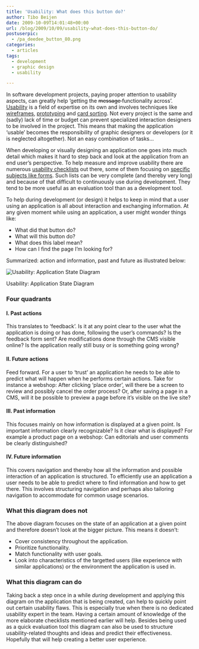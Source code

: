 ```yaml
---
title: 'Usability: What does this button do?'
author: Tibo Beijen
date: 2009-10-09T14:01:48+00:00
url: /blog/2009/10/09/usability-what-does-this-button-do/
postuserpic:
  - /pa_deedee_button_80.png
categories:
  - articles
tags:
  - development
  - graphic design
  - usability

---
```

In software development projects, paying proper attention to usability aspects, can greatly help &#8216;getting the <del datetime="2009-09-20T10:22:43+00:00">message </del>functionality across&#8217;. [Usability][1] is a field of expertise on its own and involves techniques like [wireframes][2], [prototyping][3] and [card sorting][4]. Not every project is the same and (sadly) lack of time or budget can prevent specialized interaction designers to be involved in the project. This means that making the application &#8216;usable&#8217; becomes the responsibility of graphic designers or developers (or it is neglected altogether). Not an easy combination of tasks&#8230;
  
<!--more-->


  
When developing or visually designing an application one goes into much detail which makes it hard to step back and look at the application from an end user&#8217;s perspective. To help measure and improve usability there are numerous [usability checklists][5] out there, some of them focusing on [specific subjects like forms][6]. Such lists can be very complete (and thereby very long) and because of that difficult to continuously use during development. They tend to be more useful as an evaluation tool than as a development tool.

To help during development (or design) it helps to keep in mind that a user using an application is all about interaction and exchanging information. At any given moment while using an application, a user might wonder things like:

  * What did that button do?
  * What will this button do?
  * What does this label mean?
  * How can I find the page I&#8217;m looking for?

Summarized: action and information, past and future as illustrated below:
  


<div id="attachment_501" style="width: 510px" class="wp-caption aligncenter">
  <img src="/media/wp-content/uploads/2009/09/usability_application_state_diagram_01.gif" alt="Usability: Application State Diagram" title="Usability: Application State Diagram"   class="size-full wp-image-501" srcset="http://www.dev.tibobeijen.nl/blog/wp-content/uploads/2009/09/usability_application_state_diagram_01.gif 500w, http://www.dev.tibobeijen.nl/blog/wp-content/uploads/2009/09/usability_application_state_diagram_01-300x210.gif 300w" sizes="(max-width: 500px) 100vw, 500px" />
  
  <p class="wp-caption-text">
    Usability: Application State Diagram
  </p>
</div>

### Four quadrants

#### I. Past actions

This translates to &#8216;feedback&#8217;. Is it at any point clear to the user what the application is doing or has done, following the user&#8217;s commands? Is the feedback form sent? Are modifications done through the CMS visible online? Is the application really still busy or is something going wrong?

#### II. Future actions

Feed forward. For a user to &#8216;trust&#8217; an application he needs to be able to predict what will happen when he performs certain actions. Take for instance a webshop: After clicking &#8216;place order&#8217;, will there be a screen to review and possibly cancel the order process? Or, after saving a page in a CMS, will it be possible to preview a page before it&#8217;s visible on the live site?

#### III. Past information

This focuses mainly on how information is displayed at a given point. Is important information clearly recognizable? Is it clear what is displayed? For example a product page on a webshop: Can editorials and user comments be clearly distinguished?

#### IV. Future information

This covers navigation and thereby how all the information and possible interaction of an application is structured. To efficiently use an application a user needs to be able to predict where to find information and how to get there. This involves structuring navigation and perhaps also tailoring navigation to accommodate for common usage scenarios.

### What this diagram does not

The above diagram focuses on the state of an application at a given point and therefore doesn&#8217;t look at the bigger picture. This means it doesn&#8217;t:

  * Cover consistency throughout the application.
  * Prioritize functionality.
  * Match functionality with user goals.
  * Look into characteristics of the targetted users (like experience with similar applications) or the environment the application is used in.

### What this diagram can do

Taking back a step once in a while _during_ development and applying this diagram on the application that is being created, can help to quickly point out certain usability flaws. This is especially true when there is no dedicated usability expert in the team. Having a certain amount of knowledge of the more elaborate checklists mentioned earlier will help. Besides being used as a quick evaluation tool this diagram can also be used to structure usability-related thoughts and ideas and predict their effectiveness. Hopefully that will help creating a better user experience.

 [1]: http://en.wikipedia.org/wiki/Usability
 [2]: http://www.usabilityfirst.com/glossary/term_645.txl
 [3]: http://www.usabilitynet.org/tools/prototyping.htm
 [4]: http://en.wikipedia.org/wiki/Card_sorting
 [5]: http://www.usereffect.com/topic/25-point-website-usability-checklist
 [6]: http://www.alistapart.com/articles/sensibleforms